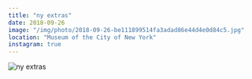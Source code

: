```yaml
---
title: "ny extras"
date: 2018-09-26
image: "/img/photo/2018-09-26-be111899514fa3adad86e44d4e0d84c5.jpg"
location: "Museum of the City of New York"
instagram: true
---
```


![ny extras](/img/photo/2018-09-26-be111899514fa3adad86e44d4e0d84c5.jpg)
